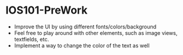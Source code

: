 # IOS101-PreWork

- Improve the UI by using different fonts/colors/background
- Feel free to play around with other elements, such as image views, textfields, etc.
- Implement a way to change the color of the text as well
